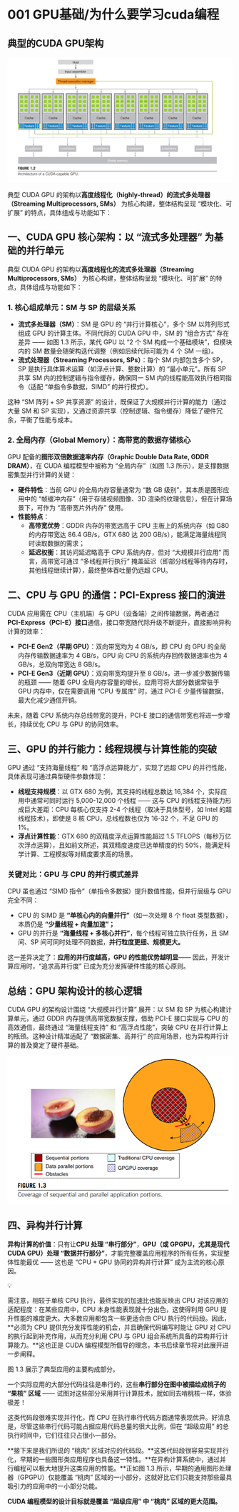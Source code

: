 # 001 GPU基础/为什么要学习cuda编程

## 典型的CUDA GPU架构

![image1](../images/image.png)

典型 CUDA GPU 的架构以**高度线程化（highly-thread）的流式多处理器（Streaming Multiprocessors, SMs）** 为核心构建，整体结构呈现 “模块化、可扩展” 的特点，具体组成与功能如下：

## **一、CUDA GPU 核心架构：以 “流式多处理器” 为基础的并行单元**

典型 CUDA GPU 的架构以**高度线程化的流式多处理器（Streaming Multiprocessors, SMs）** 为核心构建，整体结构呈现 “模块化、可扩展” 的特点，具体组成与功能如下：

### **1. 核心组成单元：SM 与 SP 的层级关系**

- **流式多处理器（SM）**：SM 是 GPU 的 “并行计算核心”，多个 SM 以阵列形式组成 GPU 的计算主体。不同代际的 CUDA GPU 中，SM 的 “组合方式” 存在差异 —— 如图 1.3 所示，某代 GPU 以 “2 个 SM 构成一个基础模块”，但模块内的 SM 数量会随架构迭代调整（例如后续代际可能为 4 个 SM 一组）。
- **流式处理器（Streaming Processors, SPs）**：每个 SM 内部包含多个 SP，SP 是执行具体算术运算（如浮点计算、整数计算）的 “最小单元”。所有 SP 共享 SM 内的控制逻辑与指令缓存，确保同一 SM 内的线程能高效执行相同指令（适配 “单指令多数据，SIMD” 的并行模式）。

这种 “SM 阵列 + SP 共享资源” 的设计，既保证了大规模并行计算的能力（通过大量 SM 和 SP 实现），又通过资源共享（控制逻辑、指令缓存）降低了硬件冗余，平衡了性能与成本。

### **2. 全局内存（Global Memory）：高带宽的数据存储核心**

GPU 配备的**图形双倍数据速率内存（Graphic Double Data Rate, GDDR DRAM）**，在 CUDA 编程模型中被称为 “全局内存”（如图 1.3 所示），是支撑数据密集型并行计算的关键：

- **硬件特性**：当前 GPU 的全局内存容量通常为 “数 GB 级别”，其本质是图形应用中的 “帧缓冲内存”（用于存储视频图像、3D 渲染的纹理信息），但在计算场景下，可作为 “高带宽片外内存” 使用。
- **性能特点**：
    - **高带宽优势**：GDDR 内存的带宽远高于 CPU 主板上的系统内存（如 G80 的内存带宽达 86.4 GB/s，GTX 680 达 200 GB/s），能满足海量线程同时读取数据的需求；
    - **延迟权衡**：其访问延迟略高于 CPU 系统内存，但对 “大规模并行应用” 而言，高带宽可通过 “多线程并行执行” 掩盖延迟（即部分线程等待内存时，其他线程继续计算），最终整体吞吐量仍远超 CPU。

## **二、CPU 与 GPU 的通信：PCI-Express 接口的演进**

CUDA 应用需在 CPU（主机端）与 GPU（设备端）之间传输数据，两者通过**PCI-Express（PCI-E）接口**通信，接口带宽随代际升级不断提升，直接影响异构计算的效率：

- **PCI-E Gen2（早期 GPU）**：双向带宽均为 4 GB/s，即 CPU 向 GPU 的全局内存传输数据速率为 4 GB/s，GPU 向 CPU 的系统内存回传数据速率也为 4 GB/s，总双向带宽达 8 GB/s。
- **PCI-E Gen3（近期 GPU）**：双向带宽均提升至 8 GB/s，进一步减少数据传输的瓶颈 —— 随着 GPU 全局内存容量的增长，应用可将大部分数据常驻于 GPU 内存中，仅在需要调用 “CPU 专属库” 时，通过 PCI-E 少量传输数据，最大化减少通信开销。

未来，随着 CPU 系统内存总线带宽的提升，PCI-E 接口的通信带宽也将进一步增长，持续优化 CPU 与 GPU 的协同效率。

## **三、GPU 的并行能力：线程规模与计算性能的突破**

GPU 通过 “支持海量线程” 和 “高浮点运算能力”，实现了远超 CPU 的并行性能，具体表现可通过典型硬件参数体现：

- **线程支持规模**：以 GTX 680 为例，其支持的线程总数达 16,384 个，实际应用中通常可同时运行 5,000-12,000 个线程 —— 这与 CPU 的线程支持能力形成巨大差距：CPU 每核心仅支持 2-4 个线程（取决于具体型号，如 Intel 的超线程技术），即使是 8 核 CPU，总线程数也仅为 16-32 个，不足 GPU 的 1%。
- **浮点计算性能**：GTX 680 的双精度浮点运算性能超过 1.5 TFLOPS（每秒万亿次浮点运算），且如前文所述，其双精度速度已达单精度的约 50%，能满足科学计算、工程模拟等对精度要求高的场景。

### **关键对比：GPU 与 CPU 的并行模式差异**

CPU 虽也通过 “SIMD 指令”（单指令多数据）提升数值性能，但并行层级与 GPU 完全不同：

- CPU 的 SIMD 是 **“单核心内的向量并行”**（如一次处理 8 个 float 类型数据），本质仍是 **“少量线程 + 向量加速”；**
- GPU 的并行是 **“海量线程 + 多核心并行”**，每个线程可独立执行任务，且 SM 间、SP 间可同时处理不同数据，**并行粒度更细、规模更大。**

这一差异决定了：**应用的并行度越高，GPU 的性能优势越明显**—— 因此，开发计算应用时，“追求高并行度” 已成为充分发挥硬件性能的核心原则。

## **总结：GPU 架构设计的核心逻辑**

CUDA GPU 的架构设计围绕 “大规模并行计算” 展开：以 SM 和 SP 为核心构建计算单元，通过 GDDR 内存提供高带宽数据支撑，借助 PCI-E 接口实现与 CPU 的高效通信，最终通过 “海量线程支持” 和 “高浮点性能”，突破 CPU 在并行计算上的瓶颈。这种设计精准适配了 “数据密集、高并行” 的应用场景，也为异构并行计算的普及奠定了硬件基础。

![image1](../images/image_1.png)

## 四、异构并行计算

**异构计算的价值**：只有让**CPU 处理 “串行部分”**，**GPU（或 GPGPU，尤其是现代 CUDA GPU）处理 “数据并行部分”**，才能完整覆盖应用程序的所有任务，实现整体性能最优 —— 这也是 “CPU + GPU 协同的异构并行计算” 成为主流的核心原因。

<aside>
💡

需注意，相较于单核 CPU 执行，最终实现的加速比也能反映出 CPU 对该应用的适配程度：在某些应用中，CPU 本身性能表现就十分出色，这使得利用 GPU 提升性能的难度更大。大多数应用都包含一些更适合由 CPU 执行的代码段。因此，**必须为 CPU 提供充分发挥性能的机会，并且确保代码编写时能让 GPU 对 CPU 的执行起到补充作用，从而充分利用 CPU 与 GPU 组合系统所具备的异构并行计算能力。**这也正是 CUDA 编程模型所倡导的理念，本书后续章节将对此展开进一步阐释。

</aside>

图 1.3 展示了典型应用的主要构成部分。

一个实际应用的大部分代码往往是串行的，这些**串行部分在图中被描绘成桃子的 “果核” 区域** —— 试图对这些部分采用并行计算技术，就如同去啃桃核一样，体验极差！

这类代码段很难实现并行化，而 CPU 在执行串行代码方面通常表现优异。好消息是，尽管这些串行代码可能占据应用代码总量的很大比例，但在 “超级应用” 的总执行时间中，它们往往只占很小一部分。

**接下来是我们所说的 “桃肉” 区域对应的代码段。**这类代码段很容易实现并行化，早期的一些图形类应用程序也具备这一特性。**在异构计算系统中，通过并行编程可以极大地提升这类应用的性能。**正如图 1.3 所示，早期的通用图形处理器（GPGPU）仅能覆盖 “桃肉” 区域的一小部分，这就好比它们只能支持那些最具吸引力的应用中的一小部分功能。

**CUDA 编程模型的设计目标就是覆盖 “超级应用” 中 “桃肉” 区域的更大范围。**